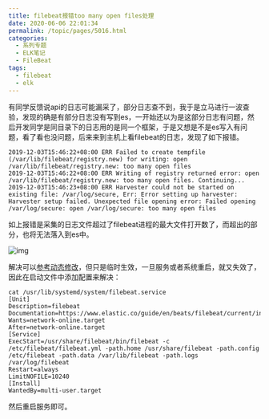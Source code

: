```yaml
---
title: filebeat报错too many open files处理
date: 2020-06-06 22:01:34
permalink: /topic/pages/5016.html
categories:
  - 系列专题
  - ELK笔记
  - FileBeat
tags:
  - filebeat
  - elk 
---
```


有同学反馈说api的日志可能漏采了，部分日志查不到，我于是立马进行一波查验，发现的确是有部分日志没有写到es，一开始还以为是这部分日志有问题，然后开发同学是同目录下的日志用的是同一个框架，于是又想是不是es写入有问题，看了看也没问题，后来来到主机上看filebeat的日志，发现了如下报错。

```shell
2019-12-03T15:46:22+08:00 ERR Failed to create tempfile (/var/lib/filebeat/registry.new) for writing: open /var/lib/filebeat/registry.new: too many open files
2019-12-03T15:46:22+08:00 ERR Writing of registry returned error: open /var/lib/filebeat/registry.new: too many open files. Continuing...
2019-12-03T15:46:23+08:00 ERR Harvester could not be started on existing file: /var/log/secure, Err: Error setting up harvester: Harvester setup failed. Unexpected file opening error: Failed opening /var/log/secure: open /var/log/secure: too many open files
```

如上报错是采集的日志文件超过了filebeat进程的最大文件打开数了，而超出的部分，也将无法落入到es中。

![img](http://t.eryajf.net/imgs/2021/09/e2220bd19861e421.jpg)

解决可以[参考动态修改](https://wiki.eryajf.net/pages/5008.html)，但只是临时生效，一旦服务或者系统重启，就又失效了，因此在启动文件中添加配置来解决：

```shell
cat /usr/lib/systemd/system/filebeat.service
[Unit]
Description=filebeat
Documentation=https://www.elastic.co/guide/en/beats/filebeat/current/index.html
Wants=network-online.target
After=network-online.target
[Service]
ExecStart=/usr/share/filebeat/bin/filebeat -c /etc/filebeat/filebeat.yml -path.home /usr/share/filebeat -path.config /etc/filebeat -path.data /var/lib/filebeat -path.logs /var/log/filebeat
Restart=always
LimitNOFILE=10240
[Install]
WantedBy=multi-user.target
```

然后重启服务即可。
